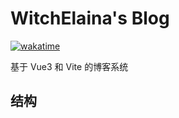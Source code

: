 # WitchElaina's Blog

[![wakatime](https://wakatime.com/badge/user/b2ca97db-bce2-4b9b-8588-23c0de16890a/project/ef93ba9e-ab20-40ca-8247-af1418aaba42.svg)](https://wakatime.com/badge/user/b2ca97db-bce2-4b9b-8588-23c0de16890a/project/ef93ba9e-ab20-40ca-8247-af1418aaba42)

基于 Vue3 和 Vite 的博客系统

## 结构
